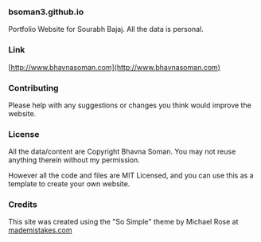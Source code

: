 ### bsoman3.github.io
Portfolio Website for Sourabh Bajaj. All the data is personal.

### Link
[http://www.bhavnasoman.com](http://www.bhavnasoman.com)

### Contributing
Please help with any suggestions or changes you think would improve the website.

### License
All the data/content are Copyright Bhavna Soman. You may not reuse anything therein without my permission.

However all the code and files are MIT Licensed, and you can use this as a template to create your own website.

### Credits
This site was created using the "So Simple" theme by Michael Rose at [mademistakes.com](http://mademistakes.com)
